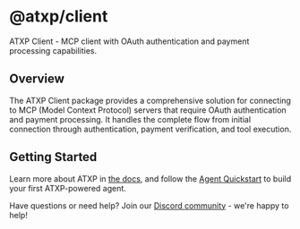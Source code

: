 # @atxp/client

ATXP Client - MCP client with OAuth authentication and payment processing capabilities.

## Overview

The ATXP Client package provides a comprehensive solution for connecting to MCP (Model Context Protocol) servers that require OAuth authentication and payment processing. It handles the complete flow from initial connection through authentication, payment verification, and tool execution.

## Getting Started

Learn more about ATXP in [the docs](https://docs.atxp.ai/atxp), and follow the [Agent Quickstart](https://docs.atxp.ai/client) to build your first ATXP-powered agent.

Have questions or need help? Join our [Discord community](https://discord.gg/FuJXHhe9aW) - we're happy to help!